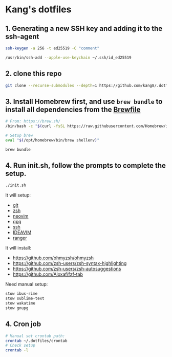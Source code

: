 # Kang's dotfiles

## 1. Generating a new SSH key and adding it to the ssh-agent

```bash
ssh-keygen -a 256 -t ed25519 -C "comment"

/usr/bin/ssh-add --apple-use-keychain ~/.ssh/id_ed25519
```

## 2. clone this repo

```bash
git clone --recurse-submodules --depth=1 https://github.com/kang8/.dotfiles.git
```

## 3. Install Homebrew first, and use `brew bundle` to install all dependencies from the [Brewfile](./Brewfile)

```bash
# From: https://brew.sh/
/bin/bash -c "$(curl -fsSL https://raw.githubusercontent.com/Homebrew/install/HEAD/install.sh)"

# Setup brew
eval "$(/opt/homebrew/bin/brew shellenv)"

brew bundle
```

## 4. Run init.sh, follow the prompts to complete the setup.

```bash
./init.sh
```

It will setup:

- [git](https://github.com/kang8/.dotfiles/blob/master/git/.gitconfig)
- [zsh](https://github.com/kang8/.dotfiles/blob/master/zsh/.config/zsh/.zshrc)
- [neovim](https://github.com/kang8/.dotfiles/blob/master/init.sh#L110-L118)
- [gpg](gpg)
- [ssh](https://github.com/kang8/.dotfiles/blob/master/zsh/.config/zsh/ssh-proxy.zsh)
- [IDEAVIM](https://github.com/kang8/.dotfiles/blob/master/IDEA/.ideavimrc)
- [ranger](https://github.com/kang8/.dotfiles/tree/master/ranger/.config/ranger)

It will install:

- https://github.com/ohmyzsh/ohmyzsh
- https://github.com/zsh-users/zsh-syntax-highlighting
- https://github.com/zsh-users/zsh-autosuggestions
- https://github.com/Aloxaf/fzf-tab

Need manual setup:

```bash
stow ibus-rime
stow sublime-text
stow wakatime
stow gnupg
```

## 4. Cron job

```bash
# Manual set crontab path:
crontab ~/.dotfiles/crontab
# Check setup
crontab -l
```
